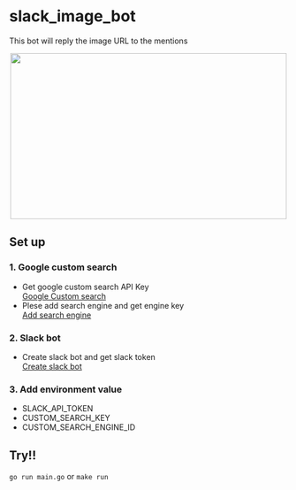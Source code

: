 # slack_image_bot
 This bot will reply the image URL to the mentions

<div style="text-align:center"><img src="https://qiita-image-store.s3.amazonaws.com/0/81341/9580fe00-7f06-e7cc-d268-5706f033b750.gif" height='300' width='500'></div>
 
## Set up
### 1. Google custom search
- Get google custom search API Key
<br>[Google Custom search](https://developers.google.com/custom-search/json-api/v1/overview?hl=en)
- Plese add search engine and get engine key
<br>[Add search engine](https://cse.google.com/manage/all)
### 2. Slack bot 
- Create slack bot and get slack token
<br>[Create slack bot](https://slack.com/customize/slackbot)
### 3. Add environment value
- SLACK_API_TOKEN
- CUSTOM_SEARCH_KEY
- CUSTOM_SEARCH_ENGINE_ID
## Try!!
`go run main.go` or `make run`
